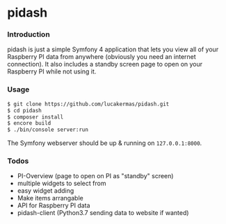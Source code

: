 # pidash

### Introduction
pidash is just a simple Symfony 4 application that lets you view all of your Raspberry PI data from anywhere (obviously you need an internet connection). It also includes a standby screen page to open on your Raspberry PI while not using it.

### Usage
```sh
$ git clone https://github.com/lucakermas/pidash.git
$ cd pidash
$ composer install
$ encore build
$ ./bin/console server:run
```
The Symfony webserver should be up & running on `127.0.0.1:8000`.

### Todos
 - PI-Overview (page to open on PI as "standby" screen)
 - multiple widgets to select from
 - easy widget adding
 - Make items arrangable
 - API for Raspberry PI data
 - pidash-client (Python3.7 sending data to website if wanted)
